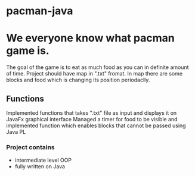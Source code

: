 # pacman-java

# We everyone know what pacman game is. 
  The goal of the game is to eat as much food as you can in definite amount of time. Project should have map in ".txt" fromat. In map there are some blocks and food which is changing its position periodaclly.
  
 
## Functions
  Implemented functions that takes ".txt" file as input and displays it on JavaFx graphical interface 
  Managed a timer for food to be visible and implemented function which enables blocks that cannot be passed using Java PL


### Project contains
- intermediate level OOP
- fully written on Java
